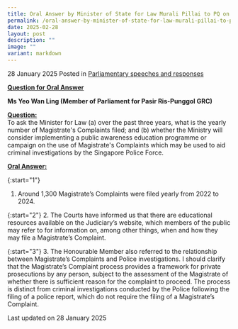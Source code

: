 ```yaml
---
title: Oral Answer by Minister of State for Law Murali Pillai to PQ on
permalink: /oral-answer-by-minister-of-state-for-law-murali-pillai-to-pq-on/
date: 2025-02-28
layout: post
description: ""
image: ""
variant: markdown
---
```

28 January 2025 Posted in [Parliamentary speeches and responses](/news/parliamentary-speeches) 

<b><u>Question for Oral Answer</u></b>

<b>Ms Yeo Wan Ling (Member of Parliament for Pasir Ris-Punggol GRC)</b>

<b><u>Question:</u></b>
<br>To ask the Minister for Law (a) over the past three years, what is the yearly number of Magistrate's Complaints filed; and (b) whether the Ministry will consider implementing a public awareness education programme or campaign on the use of Magistrate's Complaints which may be used to aid criminal investigations by the Singapore Police Force.

<b><u>Oral Answer:</u></b>

{:start="1"}
1. Around 1,300 Magistrate’s Complaints were filed yearly from 2022 to 2024.

{:start="2"}
2. The Courts have informed us that there are educational resources available on the Judiciary’s website, which members of the public may refer to for information on, among other things, when and how they may file a Magistrate’s Complaint.

{:start="3"}
3. The Honourable Member also referred to the relationship between Magistrate’s Complaints and Police investigations. I should clarify that the Magistrate’s Complaint process provides a framework for private prosecutions by any person, subject to the assessment of the Magistrate of whether there is sufficient reason for the complaint to proceed. The process is distinct from criminal investigations conducted by the Police following the filing of a police report, which do not require the filing of a Magistrate’s Complaint. 

<p class="right-side-updated">Last updated on 28 January 2025</p>